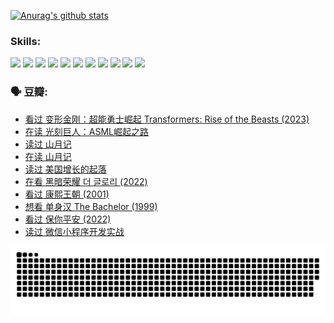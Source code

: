 
[![Anurag's github stats](https://github-readme-stats.vercel.app/api?username=w940853815)](https://github.com/anuraghazra/github-readme-stats)

### Skills:

<code><img height="32" src="https://cdn.jsdelivr.net/npm/simple-icons@v5/icons/python.svg"></code>
<code><img height="32" src="https://cdn.jsdelivr.net/npm/simple-icons@v5/icons/javascript.svg"></code>
<code><img height="32" src="https://cdn.jsdelivr.net/npm/simple-icons@v5/icons/django.svg"></code>
<code><img height="32" src="https://cdn.jsdelivr.net/npm/simple-icons@v5/icons/flask.svg"></code>
<code><img height="32" src="https://cdn.jsdelivr.net/npm/simple-icons@v5/icons/vuetify.svg"></code>
<code><img height="32" src="https://cdn.jsdelivr.net/npm/simple-icons@v5/icons/git.svg"></code>
<code><img height="32" src="https://cdn.jsdelivr.net/npm/simple-icons@v5/icons/docker.svg"></code>
<code><img height="32" src="https://cdn.jsdelivr.net/npm/simple-icons@v5/icons/postgresql.svg"></code>
<code><img height="32" src="https://cdn.jsdelivr.net/npm/simple-icons@v5/icons/elasticsearch.svg"></code>
<code><img height="32" src="https://cdn.jsdelivr.net/npm/simple-icons@v5/icons/macos.svg"></code>
<code><img height="32" src="https://cdn.jsdelivr.net/npm/simple-icons@v5/icons/linux.svg"></code>

### 🗣 豆瓣:

<!-- DOUBAN-ACTIVITIES:START -->
- [看过 变形金刚：超能勇士崛起 Transformers: Rise of the Beasts‎ (2023)](https://www.douban.com/people/136069238/status/4267685771/?_i=86636980)
- [在读 光刻巨人：ASML崛起之路](https://www.douban.com/people/136069238/status/4266569048/?_i=86636980)
- [读过 山月记](https://www.douban.com/people/136069238/status/4266567455/?_i=86636980)
- [在读 山月记](https://www.douban.com/people/136069238/status/4256796460/?_i=86636980)
- [读过 美国增长的起落](https://www.douban.com/people/136069238/status/4256795052/?_i=86636980)
- [在看 黑暗荣耀 더 글로리‎ (2022)](https://www.douban.com/people/136069238/status/4256207386/?_i=86636980)
- [看过 康熙王朝‎ (2001)](https://www.douban.com/people/136069238/status/4254396418/?_i=86636980)
- [想看 单身汉 The Bachelor‎ (1999)](https://www.douban.com/people/136069238/status/4250318861/?_i=86636980)
- [看过 保你平安‎ (2022)](https://www.douban.com/people/136069238/status/4239139510/?_i=86636980)
- [读过 微信小程序开发实战](https://www.douban.com/people/136069238/status/4237321528/?_i=86636980)
<!-- DOUBAN-ACTIVITIES:END -->


![Snake animation](https://raw.githubusercontent.com/w940853815/w940853815/output/github-contribution-grid-snake.svg)

<!--
**w940853815/w940853815** is a ✨ _special_ ✨ repository because its `README.md` (this file) appears on your GitHub profile.

Here are some ideas to get you started:

- 🔭 I’m currently working on ...
- 🌱 I’m currently learning ...
- 👯 I’m looking to collaborate on ...
- 🤔 I’m looking for help with ...
- 💬 Ask me about ...
- 📫 How to reach me: ...
- 😄 Pronouns: ...
- ⚡ Fun fact: ...
-->
